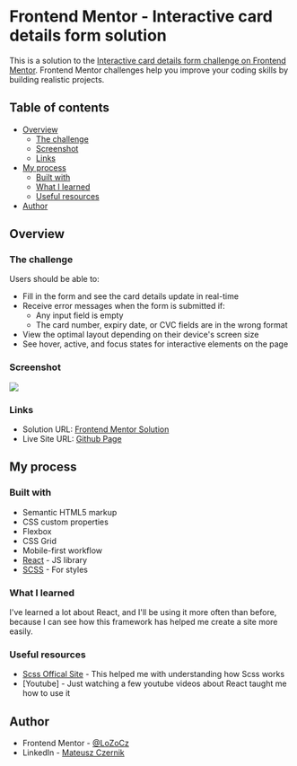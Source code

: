 # Frontend Mentor - Interactive card details form solution

This is a solution to the [Interactive card details form challenge on Frontend Mentor](https://www.frontendmentor.io/challenges/interactive-card-details-form-XpS8cKZDWw). Frontend Mentor challenges help you improve your coding skills by building realistic projects.

## Table of contents

- [Overview](#overview)
  - [The challenge](#the-challenge)
  - [Screenshot](#screenshot)
  - [Links](#links)
- [My process](#my-process)
  - [Built with](#built-with)
  - [What I learned](#what-i-learned)
  - [Useful resources](#useful-resources)
- [Author](#author)

## Overview

### The challenge

Users should be able to:

- Fill in the form and see the card details update in real-time
- Receive error messages when the form is submitted if:
  - Any input field is empty
  - The card number, expiry date, or CVC fields are in the wrong format
- View the optimal layout depending on their device's screen size
- See hover, active, and focus states for interactive elements on the page

### Screenshot

![](./screenshot.jpg)

### Links

- Solution URL: [Frontend Mentor Solution](https://www.frontendmentor.io/solutions/interactive-card-details-form-in-react-first-react-project-VbpGlIsZ3d)
- Live Site URL: [Github Page](https://lozocz.github.io/card-details-project/)

## My process

### Built with

- Semantic HTML5 markup
- CSS custom properties
- Flexbox
- CSS Grid
- Mobile-first workflow
- [React](https://reactjs.org/) - JS library
- [SCSS](https://sass-lang.com/) - For styles

### What I learned

I've learned a lot about React, and I'll be using it more often than before, because I can see how this framework has helped me create a site more easily.

### Useful resources

- [Scss Offical Site](https://sass-lang.com/) - This helped me with understanding how Scss works
- [Youtube] - Just watching a few youtube videos about React taught me how to use it

## Author

- Frontend Mentor - [@LoZoCz](https://www.frontendmentor.io/profile/LoZoCz)
- LinkedIn - [Mateusz Czernik](https://www.linkedin.com/in/mateusz-czernik-b687b8193/)
